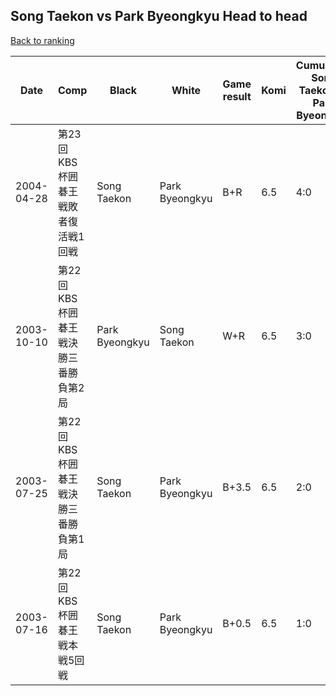## Song Taekon vs Park Byeongkyu Head to head

[Back to ranking](../../index.md)




| **Date** | **Comp** | **Black** | **White** | **Game result** | **Komi** | **Cumulative Song Taekon vs Park Byeongkyu** | **Song Taekon streak** | **Park Byeongkyu streak** | 
| --- | --- | --- | --- | --- | --- | --- | --- | --- |
| 2004-04-28 | 第23回KBS杯囲碁王戦敗者復活戦1回戦 | Song Taekon | Park Byeongkyu | B+R | 6.5 | 4:0 | 4 | 0 | 
| 2003-10-10 | 第22回KBS杯囲碁王戦決勝三番勝負第2局 | Park Byeongkyu | Song Taekon | W+R | 6.5 | 3:0 | 3 | 0 | 
| 2003-07-25 | 第22回KBS杯囲碁王戦決勝三番勝負第1局 | Song Taekon | Park Byeongkyu | B+3.5 | 6.5 | 2:0 | 2 | 0 | 
| 2003-07-16 | 第22回KBS杯囲碁王戦本戦5回戦 | Song Taekon | Park Byeongkyu | B+0.5 | 6.5 | 1:0 | 1 | 0 |




